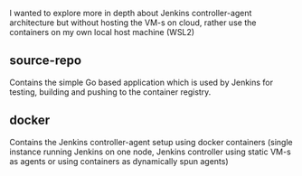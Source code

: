 I wanted to explore more in depth about Jenkins controller-agent architecture but without hosting the VM-s on cloud, rather use the containers on my own local host machine (WSL2)

## source-repo

Contains the simple Go based application which is used by Jenkins for testing, building and pushing to the container registry.

## docker

Contains the Jenkins controller-agent setup using docker containers (single instance running Jenkins on one node, Jenkins controller using static VM-s as agents or using containers as dynamically spun agents)
